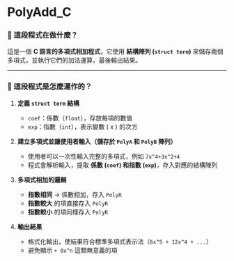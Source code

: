 # PolyAdd_C
### 🔹 這段程式在做什麼？  
這是一個 **C 語言的多項式相加程式**，它使用 **結構陣列 (`struct term`)** 來儲存兩個多項式，並執行它們的加法運算，最後輸出結果。  

---

### 🔹 這段程式是怎麼運作的？  
1. **定義 `struct term` 結構**  
   - `coef`：係數（`float`），存放每項的數值  
   - `exp`：指數（`int`），表示變數 \( x \) 的次方  

2. **建立多項式並讓使用者輸入（儲存於 `PolyA` 和 `PolyB` 陣列）**  
   - 使用者可以一次性輸入完整的多項式，例如 `7x^4+3x^2+4`  
   - 程式會解析輸入，提取 **係數 (`coef`) 和指數 (`exp`)**，存入對應的結構陣列  

3. **多項式相加的邏輯**  
   - **指數相同** → 係數相加，存入 `PolyR`  
   - **指數較大** 的項直接存入 `PolyR`  
   - **指數較小** 的項同樣存入 `PolyR`  

4. **輸出結果**  
   - 格式化輸出，使結果符合標準多項式表示法（`6x^5 + 12x^4 + ...`）  
   - 避免顯示 `+ 0x^n` 這類無意義的項  
